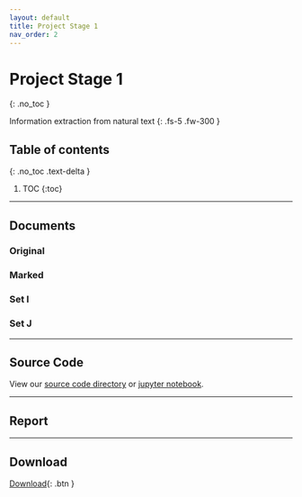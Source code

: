 ```yaml
---
layout: default
title: Project Stage 1
nav_order: 2
---
```


# Project Stage 1
{: .no_toc }

Information extraction from natural text
{: .fs-5 .fw-300 }

## Table of contents
{: .no_toc .text-delta }

1. TOC
{:toc}

---

## Documents

### Original

### Marked

### Set I

### Set J

--- 

## Source Code

View our [source code directory](https://github.com/chen-xanadu/cs839-website/tree/master/stage1/src) or [jupyter notebook](https://nbviewer.jupyter.org/github/chen-xanadu/cs839-website/blob/master/stage1/src/stage1.ipynb).

---

## Report

---

## Download

[Download](http://example.com/){: .btn }